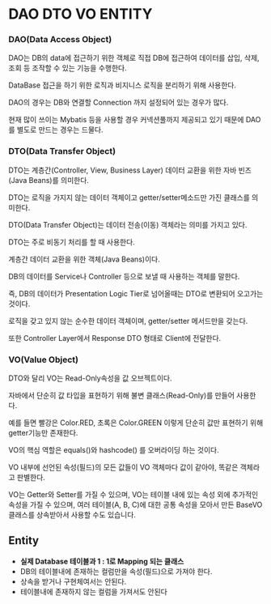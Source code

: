 # DAO DTO VO ENTITY

### DAO(Data Access Object)

DAO는 DB의 data에 접근하기 위한 객체로 직접 DB에 접근하여 데이터를 삽입, 삭제, 조회 등 조작할 수 있는 기능을 수행한다.

DataBase 접근을 하기 위한 로직과 비지니스 로직을 분리하기 위해 사용한다.

DAO의 경우는 DB와 연결할 Connection 까지 설정되어 있는 경우가 많다.

현재 많이 쓰이는 Mybatis 등을 사용할 경우 커넥션풀까지 제공되고 있기 때문에 DAO를 별도로 만드는 경우는 드물다.

### DTO(Data Transfer Object)

DTO는 계층간(Controller, View, Business Layer) 데이터 교환을 위한 자바 빈즈(Java Beans)를 의미한다.

DTO는 로직을 가지지 않는 데이터 객체이고 getter/setter메소드만 가진 클래스를 의미한다.

DTO(Data Transfer Object)는 데이터 전송(이동) 객체라는 의미를 가지고 있다.

DTO는 주로 비동기 처리를 할 때 사용한다.

계층간 데이터 교환을 위한 객체(Java Beans)이다.

DB의 데이터를 Service나 Controller 등으로 보낼 때 사용하는 객체를 말한다.

즉, DB의 데이터가 Presentation Logic Tier로 넘어올때는 DTO로 변환되어 오고가는 것이다.

로직을 갖고 있지 않는 순수한 데이터 객체이며, getter/setter 메서드만을 갖는다.

또한 Controller Layer에서 Response DTO 형태로 Client에 전달한다.

### VO(Value Object)

DTO와 달리 VO는 Read-Only속성을 값 오브젝트이다.

자바에서 단순히 값 타입을 표현하기 위해 불변 클래스(Read-Only)를 만들어 사용한다.

예를 들면 빨강은 Color.RED, 초록은 Color.GREEN 이렇게 단순히 값만 표현하기 위해 getter기능만 존재한다.

VO의 핵심 역할은 equals()와 hashcode() 를 오버라이딩 하는 것이다.

VO 내부에 선언된 속성(필드)의 모든 값들이 VO 객체마다 값이 같아야, 똑같은 객체라고 판별한다.

VO는 Getter와 Setter를 가질 수 있으며, VO는 테이블 내에 있는 속성 외에 추가적인 속성을 가질 수 있으며, 여러 테이블(A, B, C)에 대한 공통 속성을 모아서 만든 BaseVO 클래스를 상속받아서 사용할 수도 있습니다.

## Entity

- **실제 Database 테이블과 1 : 1로 Mapping 되는 클래스**
- DB의 테이블내에 존재하는 컬럼만을 속성(필드)으로 가져야 한다.
- 상속을 받거나 구현체여서는 안된다.
- 테이블내에 존재하지 않는 컬럼을 가져서도 안된다